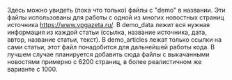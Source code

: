 Здесь можно увидеть (пока что только) файлы с "demo" в названии. Эти файлы использованы для работы с одной из многих новостных страниц источника https://www.vpgazeta.ru/.
В demo_data лежит вся нужная информация из каждой статьи (ссылка, название источника, дата, автор, название статьи, текст). В demo_articles лежат только ссылки на сами статьи, этот файл понадобится для дальнейшей работы кода. В лучшем случае планируется добавить сюда файлы с выкачанными новостями примерно с 6200 страниц, в более реалистичном же варианте с 1000.
